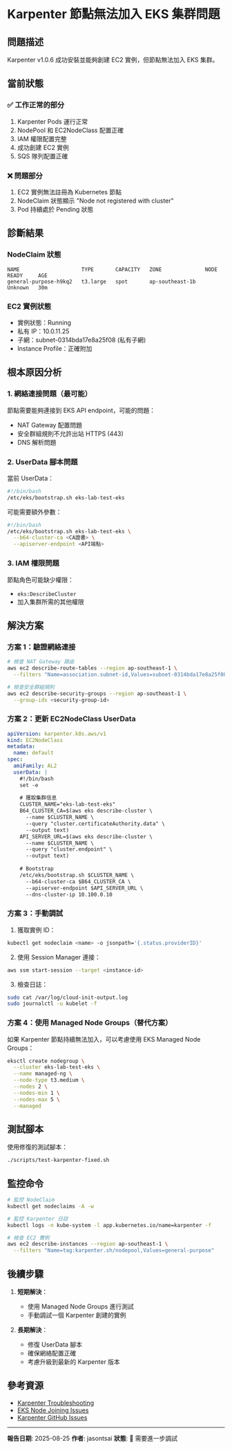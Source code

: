 # Karpenter 節點無法加入 EKS 集群問題

## 問題描述
Karpenter v1.0.6 成功安裝並能夠創建 EC2 實例，但節點無法加入 EKS 集群。

## 當前狀態

### ✅ 工作正常的部分
1. Karpenter Pods 運行正常
2. NodePool 和 EC2NodeClass 配置正確
3. IAM 權限配置完整
4. 成功創建 EC2 實例
5. SQS 隊列配置正確

### ❌ 問題部分
1. EC2 實例無法註冊為 Kubernetes 節點
2. NodeClaim 狀態顯示 "Node not registered with cluster"
3. Pod 持續處於 Pending 狀態

## 診斷結果

### NodeClaim 狀態
```
NAME                    TYPE       CAPACITY   ZONE              NODE   READY     AGE
general-purpose-h9kq2   t3.large   spot       ap-southeast-1b          Unknown   30m
```

### EC2 實例狀態
- 實例狀態：Running
- 私有 IP：10.0.11.25
- 子網：subnet-0314bda17e8a25f08 (私有子網)
- Instance Profile：正確附加

## 根本原因分析

### 1. 網絡連接問題（最可能）
節點需要能夠連接到 EKS API endpoint，可能的問題：
- NAT Gateway 配置問題
- 安全群組規則不允許出站 HTTPS (443)
- DNS 解析問題

### 2. UserData 腳本問題
當前 UserData：
```bash
#!/bin/bash
/etc/eks/bootstrap.sh eks-lab-test-eks
```

可能需要額外參數：
```bash
#!/bin/bash
/etc/eks/bootstrap.sh eks-lab-test-eks \
  --b64-cluster-ca <CA證書> \
  --apiserver-endpoint <API端點>
```

### 3. IAM 權限問題
節點角色可能缺少權限：
- `eks:DescribeCluster`
- 加入集群所需的其他權限

## 解決方案

### 方案 1：驗證網絡連接
```bash
# 檢查 NAT Gateway 路由
aws ec2 describe-route-tables --region ap-southeast-1 \
  --filters "Name=association.subnet-id,Values=subnet-0314bda17e8a25f08"

# 檢查安全群組規則
aws ec2 describe-security-groups --region ap-southeast-1 \
  --group-ids <security-group-id>
```

### 方案 2：更新 EC2NodeClass UserData
```yaml
apiVersion: karpenter.k8s.aws/v1
kind: EC2NodeClass
metadata:
  name: default
spec:
  amiFamily: AL2
  userData: |
    #!/bin/bash
    set -e
    
    # 獲取集群信息
    CLUSTER_NAME="eks-lab-test-eks"
    B64_CLUSTER_CA=$(aws eks describe-cluster \
      --name $CLUSTER_NAME \
      --query "cluster.certificateAuthority.data" \
      --output text)
    API_SERVER_URL=$(aws eks describe-cluster \
      --name $CLUSTER_NAME \
      --query "cluster.endpoint" \
      --output text)
    
    # Bootstrap
    /etc/eks/bootstrap.sh $CLUSTER_NAME \
      --b64-cluster-ca $B64_CLUSTER_CA \
      --apiserver-endpoint $API_SERVER_URL \
      --dns-cluster-ip 10.100.0.10
```

### 方案 3：手動調試
1. 獲取實例 ID：
```bash
kubectl get nodeclaim <name> -o jsonpath='{.status.providerID}'
```

2. 使用 Session Manager 連接：
```bash
aws ssm start-session --target <instance-id>
```

3. 檢查日誌：
```bash
sudo cat /var/log/cloud-init-output.log
sudo journalctl -u kubelet -f
```

### 方案 4：使用 Managed Node Groups（替代方案）
如果 Karpenter 節點持續無法加入，可以考慮使用 EKS Managed Node Groups：

```bash
eksctl create nodegroup \
  --cluster eks-lab-test-eks \
  --name managed-ng \
  --node-type t3.medium \
  --nodes 2 \
  --nodes-min 1 \
  --nodes-max 5 \
  --managed
```

## 測試腳本
使用修復的測試腳本：
```bash
./scripts/test-karpenter-fixed.sh
```

## 監控命令
```bash
# 監控 NodeClaim
kubectl get nodeclaims -A -w

# 監控 Karpenter 日誌
kubectl logs -n kube-system -l app.kubernetes.io/name=karpenter -f

# 檢查 EC2 實例
aws ec2 describe-instances --region ap-southeast-1 \
  --filters "Name=tag:karpenter.sh/nodepool,Values=general-purpose"
```

## 後續步驟

1. **短期解決**：
   - 使用 Managed Node Groups 進行測試
   - 手動調試一個 Karpenter 創建的實例

2. **長期解決**：
   - 修復 UserData 腳本
   - 確保網絡配置正確
   - 考慮升級到最新的 Karpenter 版本

## 參考資源
- [Karpenter Troubleshooting](https://karpenter.sh/docs/troubleshooting/)
- [EKS Node Joining Issues](https://aws.amazon.com/premiumsupport/knowledge-center/eks-worker-nodes-cluster/)
- [Karpenter GitHub Issues](https://github.com/aws/karpenter-provider-aws/issues)

---
**報告日期**: 2025-08-25
**作者**: jasontsai
**狀態**: 🔧 需要進一步調試